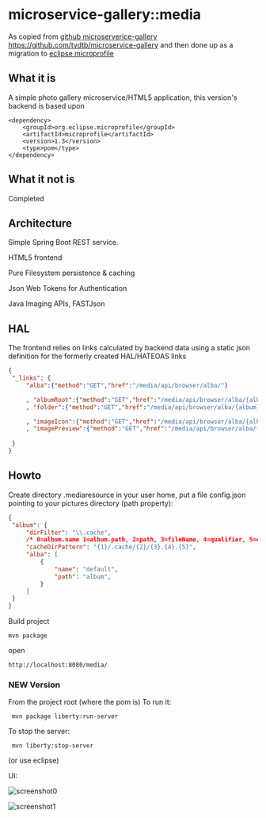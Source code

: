# microservice-gallery::media
As copied from [github microserverice-gallery](https://github.com/tvdtb/microservice-gallery) https://github.com/tvdtb/microservice-gallery
and then done up as a migration to [eclipse microprofile](https://microprofile.io) 

## What it is
A simple photo gallery microservice/HTML5 application, this version's backend is based upon

    <dependency>
        <groupId>org.eclipse.microprofile</groupId>
        <artifactId>microprofile</artifactId>
        <version>1.3</version>
        <type>pom</type>
    </dependency>


## What it not is
Completed

## Architecture
Simple Spring Boot REST service.

HTML5 frontend

Pure Filesystem persistence & caching

Json Web Tokens for Authentication 

Java Imaging APIs, FASTJson 

## HAL
The frontend relies on links calculated by backend data using a static json definition for the formerly created HAL/HATEOAS links

   ```json
   {
    "_links": {
        "alba":{"method":"GET","href":"/media/api/browser/alba/"}

        , "albumRoot":{"method":"GET","href":"/media/api/browser/alba/{album}/"}
        , "folder":{"method":"GET","href":"/media/api/browser/alba/{album}/{folderPath}/"}

        , "imageIcon":{"method":"GET","href":"/media/api/browser/alba/{album}/{imagePath}/{image}/ICON"}
        , "imagePreview":{"method":"GET","href":"/media/api/browser/alba/{album}/{imagePath}/{image}/PREVIEW"}
        
    }
   }
   ```



## Howto
Create directory .mediaresource in your user home, put a file config.json pointing to your pictures directory (path property):

   ```json
   {
	"album": {
		"dirFilter": "\\.cache",
		/* 0=album.name 1=album.path, 2=path, 3=fileName, 4=qualifier, 5=extension */
		"cacheDirPattern": "{1}/.cache/{2}/{3}.{4}.{5}",
		"alba": [
			{
				"name": "default",
				"path": "album",
			}
		]
	}
   }
   ```


Build project

   ```
   mvn package
   ```



open 

   ```
   http://localhost:8080/media/
   ```
   

### NEW Version
From the project root (where the pom is)
To run it:
   ```
	mvn package liberty:run-server
   ```
To stop the server:
   ```
	mvn liberty:stop-server
   ```
(or use eclipse)
   
UI:

![screenshot0](https://user-images.githubusercontent.com/12240765/32807989-fc9019ec-c991-11e7-9655-db65beb4da15.jpg)

![screenshot1](https://user-images.githubusercontent.com/12240765/32807990-fcb35b96-c991-11e7-8411-df86483c0844.jpg)